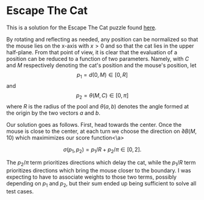 # Escape The Cat

This is a solution for the Escape The Cat puzzle found [here](https://www.codingame.com/training/medium/escaping-the-cat "Escape The Cat").

By rotating and reflecting as needed, any position can be normalized so that the mouse lies on the x-axis with $x > 0$ and so that the cat lies in the upper half-plane.
From that point of view, it is clear that the evaluation of a position can be reduced to a function of two parameters. Namely, with $C$ and $M$ respectively denoting the cat's position and the mouse's position, let 
$$p_1 = d(0, M) \in [0, R]$$
and
$$p_2 = \theta(M, C) \in [0, \pi]$$
where $R$ is the radius of the pool and $\theta(a, b)$ denotes the angle formed at the origin by the two vectors $a$ and $b$.

Our solution goes as follows.
First, head towards the center.
Once the mouse is close to the center, at each turn we choose the direction on $\partial B(M, 10)$ which maximimizes our <a>score function<\a>

$$\sigma(p_1, p_2) = p_1 / R + p_2 / \pi \in [0, 2].$$

The $p_2 / \pi$ term prioritizes directions which delay the cat, while the $p_1 / R$ term prioritizes directions which bring the mouse closer to the boundary.
I was expecting to have to associate weights to those two terms, possibly depending on $p_1$ and $p_2$, but their sum ended up being sufficient to solve all test cases. 

